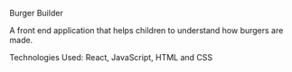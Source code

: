 Burger Builder

A front end application that helps children to understand how burgers are made.

Technologies Used: React, JavaScript, HTML and CSS
